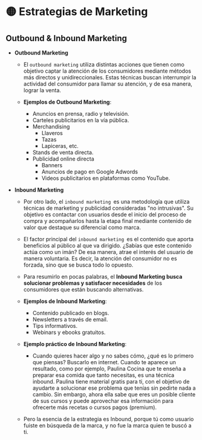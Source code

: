 # 🟡 Estrategias de Marketing

## Outbound & Inbound Marketing
- **Outbound Marketing** 
    - El `outbound marketing` utiliza distintas acciones que tienen como objetivo captar la atención de los consumidores mediante métodos más directos y unidireccionales. Estas técnicas buscan interrumpir la actividad del consumidor para llamar su atención, y de esa manera, lograr la venta.

    - **Ejemplos de Outbound Marketing**:
        - Anuncios en prensa, radio y televisión.
        - Carteles publicitarios en la vía pública.
        - Merchandising 
            - Llaveros
            - Tazas
            - Lapiceras, etc.
        - Stands de venta directa.
        - Publicidad online directa 
            - Banners 
            - Anuncios de pago en Google Adwords
            - Videos publicitarios en plataformas como YouTube.

- **Inbound Marketing** 
    - Por otro lado, el `inbound marketing `es una metodología que utiliza técnicas de marketing y publicidad consideradas "no intrusivas". Su objetivo es contactar con usuarios desde el inicio del proceso de compra y acompañarlos hasta la etapa final mediante contenido de valor que destaque su diferencial como marca.

    - El factor principal del `inbound marketing `es el contenido que aporta beneficios al público al que va dirigido. ¿Sabías que este contenido actúa como un imán? De esa manera, atrae el interés del usuario de manera voluntaria. Es decir, la atención del consumidor no es forzada, sino que se busca todo lo opuesto.

    - Para resumirlo en pocas palabras, el **Inbound Marketing busca solucionar problemas y satisfacer necesidades** de los consumidores que están buscando alternativas.

    - **Ejemplos de Inbound Marketing**:
        - Contenido publicado en blogs.
        - Newsletters a través de email.
        - Tips informativos.
        - Webinars y ebooks gratuitos.

    - **Ejemplo práctico de Inbound Marketing**:
        - Cuando quieres hacer algo y no sabes cómo, ¿qué es lo primero que piensas? Buscarlo en internet. Cuando te aparece un resultado, como por ejemplo, Paulina Cocina que te enseña a preparar esa comida que tanto necesitas, es una técnica inbound. Paulina tiene material gratis para ti, con el objetivo de ayudarte a solucionar ese problema que tenías sin pedirte nada a cambio. Sin embargo, ahora ella sabe que eres un posible cliente de sus cursos y puede aprovechar esa información para ofrecerte más recetas o cursos pagos (premium).

    - Pero la esencia de la estrategia es Inbound, porque tú como usuario fuiste en búsqueda de la marca, y no fue la marca quien te buscó a ti.
